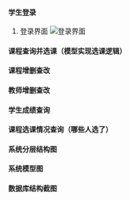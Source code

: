 #### 学生登录
1. 登录界面
![登录界面](http://group.store.qq.com/qun/V14GvXzx4aBQZv/V3tw5lZCcrHd1ej6SY7/800?w5=1255&h5=640&rf=viewer_421)
#### 课程查询并选课（模型实现选课逻辑）
#### 课程增删查改
#### 教师增删查改
#### 学生成绩查询
#### 课程选课情况查询（哪些人选了）
#### 系统分层结构图
#### 系统模型图
#### 数据库结构截图
